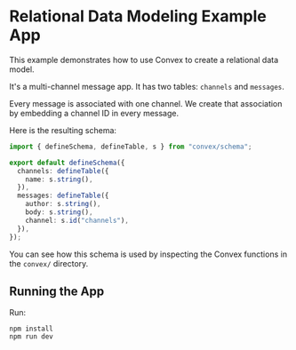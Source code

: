 # Relational Data Modeling Example App

This example demonstrates how to use Convex to create a relational data model.

It's a multi-channel message app. It has two tables: `channels` and `messages`.

Every message is associated with one channel. We create that association by
embedding a channel ID in every message.

Here is the resulting schema:

```typescript
import { defineSchema, defineTable, s } from "convex/schema";

export default defineSchema({
  channels: defineTable({
    name: s.string(),
  }),
  messages: defineTable({
    author: s.string(),
    body: s.string(),
    channel: s.id("channels"),
  }),
});
```

You can see how this schema is used by inspecting the Convex functions in the
`convex/` directory.

## Running the App

Run:

```
npm install
npm run dev
```
